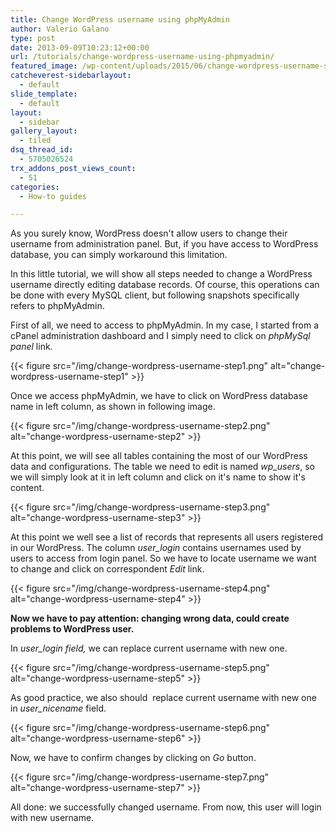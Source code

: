 ```yaml
---
title: Change WordPress username using phpMyAdmin
author: Valerio Galano
type: post
date: 2013-09-09T10:23:12+00:00
url: /tutorials/change-wordpress-username-using-phpmyadmin/
featured_image: /wp-content/uploads/2015/06/change-wordpress-username-step5.png
catcheverest-sidebarlayout:
  - default
slide_template:
  - default
layout:
  - sidebar
gallery_layout:
  - tiled
dsq_thread_id:
  - 5705026524
trx_addons_post_views_count:
  - 51
categories:
  - How-to guides

---
```

As you surely know, WordPress doesn't allow users to change their username from administration panel. But, if you have access to WordPress database, you can simply workaround this limitation.

In this little tutorial, we will show all steps needed to change a WordPress username directly editing database records. Of course, this operations can be done with every MySQL client, but following snapshots specifically refers to phpMyAdmin.

First of all, we need to access to phpMyAdmin. In my case, I started from a cPanel administration dashboard and I simply need to click on _phpMySql panel_ link.

{{< figure src="/img/change-wordpress-username-step1.png" alt="change-wordpress-username-step1" >}}

Once we access phpMyAdmin, we have to click on WordPress database name in left column, as shown in following image.

{{< figure src="/img/change-wordpress-username-step2.png" alt="change-wordpress-username-step2" >}}

At this point, we will see all tables containing the most of our WordPress data and configurations. The table we need to edit is named _wp_users_, so we will simply look at it in left column and click on it's name to show it's content.

{{< figure src="/img/change-wordpress-username-step3.png" alt="change-wordpress-username-step3" >}}

At this point we well see a list of records that represents all users registered in our WordPress. The column _user_login_ contains usernames used by users to access from login panel. So we have to locate username we want to change and click on correspondent _Edit_ link.

{{< figure src="/img/change-wordpress-username-step4.png" alt="change-wordpress-username-step4" >}}

**Now we have to pay attention: changing wrong data, could create problems to WordPress user.**

In _user_login field,_ we can replace current username with new one.

{{< figure src="/img/change-wordpress-username-step5.png" alt="change-wordpress-username-step5" >}}

As good practice, we also should  replace current username with new one in _user_nicename_ field.

{{< figure src="/img/change-wordpress-username-step6.png" alt="change-wordpress-username-step6" >}}

Now, we have to confirm changes by clicking on _Go_ button.

{{< figure src="/img/change-wordpress-username-step7.png" alt="change-wordpress-username-step7" >}}

All done: we successfully changed username. From now, this user will login with new username.